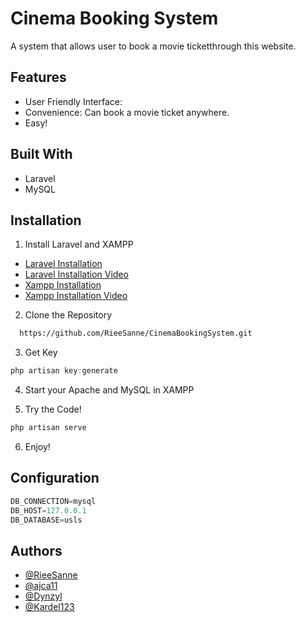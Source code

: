 

# Cinema Booking System

A system that allows user to book a movie ticketthrough this website.

## Features
- User Friendly Interface:
- Convenience: Can book a movie ticket anywhere.
- Easy!

## Built With
- Laravel
- MySQL

## Installation
1. Install Laravel and XAMPP

- [Laravel Installation](https://laravel.com/docs/12.x#installing-php)
- [Laravel Installation Video](https://www.youtube.com/watch?v=2qgS_MCvDfk)
- [Xampp Installation](https://www.apachefriends.org/download.html)
- [Xampp Installation Video](https://www.youtube.com/watch?v=G2VEf-8nepc)


2. Clone the Repository   

```bash
  https://github.com/RieeSanne/CinemaBookingSystem.git
```

3. Get Key

  ```javascript
php artisan key:generate
```

4. Start your Apache and MySQL in XAMPP

5. Try the Code!

  ```javascript
php artisan serve
```
6. Enjoy!


## Configuration
```javascript
DB_CONNECTION=mysql
DB_HOST=127.0.0.1
DB_DATABASE=usls
```

## Authors

- [@RieeSanne](https://github.com/RieeSanne)
- [@ajca11](https://github.com/ajca11)
- [@Dynzyl](https://github.com/Dynzyl)
- [@Kardel123](https://github.com/Kardel123)
